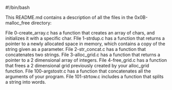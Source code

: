 #!/bin/bash

This README.md contains a description of all the files in the 0x0B-malloc_free directory:

File 0-create_array.c has a function that creates an array of chars, and initializes it with a specific char.
FIle 1-strdup.c has a function that returns a pointer to a newly allocated space in memory, which contains a copy of the string given as a parameter.
File 2-str_concat.c has a function that concatenates two strings.
File 3-alloc_grid.c has a function that returns a pointer to a 2 dimensional array of integers.
File 4-free_grid.c has a function that frees a 2 dimensional grid previously created by your alloc_grid function.
File 100-argstostr.c has a function that concatenates all the arguments of your program.
File 101-strtow.c includes a function that splits a string into words.

